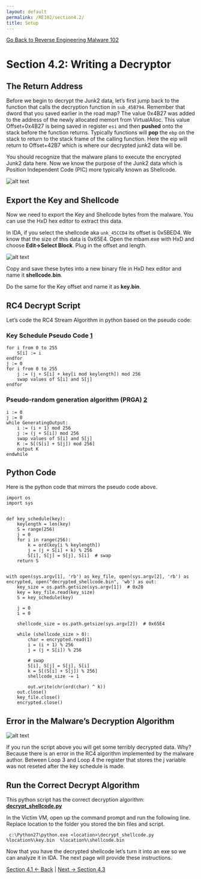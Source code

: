 ```yaml
---
layout: default
permalink: /RE102/section4.2/
title: Setup
---
```

[Go Back to Reverse Engineering Malware 102](https://securedorg.github.io/RE102/)

# Section 4.2:  Writing a Decryptor #

## The Return Address ##

Before we begin to decrypt the Junk2 data, let’s first jump back to the function that calls the decryption function in `sub_45B794`. Remember that dword that you saved earlier in the road map? The value 0x4B27 was added to the address of the newly allocated memort from VirtualAlloc. This value Offset+0x4B27 is being saved in register `esi` and then **pushed** onto the stack before the function returns. Typically functions will **pop** the `ebp` on the stack to return to the stack frame of the calling function. Here the eip will return to Offset+42B7 which is where our decrypted junk2 data will be. 

You should recognize that the malware plans to execute the encrypted Junk2 data here. Now we know the purpose of the Junk2 data which is Position Independent Code (PIC) more typically known as Shellcode. 

![alt text](https://securedorg.github.io/RE102/images/ReturnAddress.png "Return Address")

## Export the Key and Shellcode ##

Now we need to export the Key and Shellcode bytes from the malware. You can use the HxD hex editor to extract this data.

In IDA, if you select the shellcode aka `unk_45CCD4` its offset is 0x5BED4. We know that the size of this data is 0x65E4. Open the mbam.exe with HxD and choose **Edit->Select Block**. Plug in the offset and length.

![alt text](https://securedorg.github.io/RE102/images/HxDextract.png "HxDextract")

Copy and save these bytes into a new binary file in HxD hex editor and name it **shellcode.bin**.

Do the same for the Key offset and name it as **key.bin**.

## RC4 Decrypt Script ##

Let’s code the RC4 Stream Algorithm in python based on the pseudo code:

### Key Schedule Pseudo Code [1](https://en.wikipedia.org/wiki/RC4#Key-scheduling_algorithm_.28KSA.29) ###

```
for i from 0 to 255
    S[i] := i
endfor
j := 0
for i from 0 to 255
    j := (j + S[i] + key[i mod keylength]) mod 256
    swap values of S[i] and S[j]
endfor
```

### Pseudo-random generation algorithm (PRGA) [2](https://en.wikipedia.org/wiki/RC4#Pseudo-random_generation_algorithm_.28PRGA.29) ###

```
i := 0
j := 0
while GeneratingOutput:
    i := (i + 1) mod 256
    j := (j + S[i]) mod 256
    swap values of S[i] and S[j]
    K := S[(S[i] + S[j]) mod 256]
    output K
endwhile
```

## Python Code ##

Here is the python code that mirrors the pseudo code above.

```
import os
import sys


def key_schedule(key):
    keylength = len(key)
    S = range(256)
    j = 0
    for i in range(256):
        k = ord(key[i % keylength])
        j = (j + S[i] + k) % 256
        S[i], S[j] = S[j], S[i]  # swap
    return S


with open(sys.argv[1], 'rb') as key_file, open(sys.argv[2], 'rb') as encrypted, open("decrypted_shellcode.bin", 'wb') as out:
    key_size = os.path.getsize(sys.argv[1])  # 0x20
    key = key_file.read(key_size)
    S = key_schedule(key)

    j = 0
    i = 0

    shellcode_size = os.path.getsize(sys.argv[2])  # 0x65E4

    while (shellcode_size > 0):
        char = encrypted.read(1)
        i = (i + 1) % 256
        j = (j + S[i]) % 256

        # swap
        S[i], S[j] = S[j], S[i]
        k = S[(S[i] + S[j]) % 256]
        shellcode_size -= 1

        out.write(chr(ord(char) ^ k))
    out.close()
    key_file.close()
    encrypted.close()
```

## Error in the Malware’s Decryption Algorithm ##

![alt text](https://securedorg.github.io/RE102/images/error.gif "error")

If you run the script above you will get some terribly decrypted data. Why? Because there is an error in the RC4 algorithm implemented by the malware author. Between Loop 3 and Loop 4 the register that stores the j variable was not reseted after the key schedule is made.

## Run the Correct Decrypt Algorithm ##

This python script has the correct decryption algorithm: **[decrypt_shellcode.py](https://github.com/securedorg/securedorg.github.io/blob/master/RE102/decrypt_shellcode.py)**


In the Victim VM, open up the command prompt and run the following line. Replace location to the folder you stored the bin files and script.

```
 c:\Python27\python.exe <location>\decrypt_shellcode.py  %location%\key.bin  %location%\shellcode.bin
```

Now that you have the decrypted shellcode let’s turn it into an exe so we can analyze it in IDA. The next page will provide these instructions.

[Section 4.1 <- Back](https://securedorg.github.io/RE102/section4.1) | [Next -> Section 4.3](https://securedorg.github.io/RE102/section4.3)
